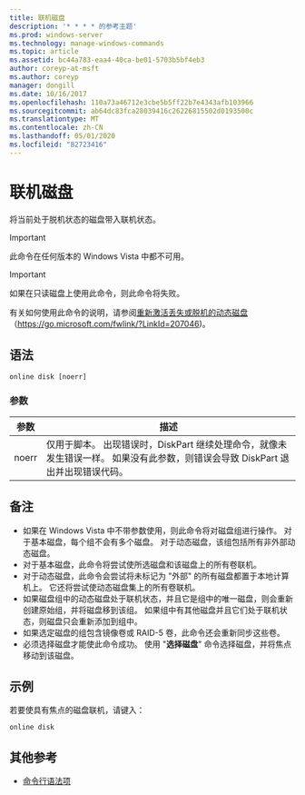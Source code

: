 ```yaml
---
title: 联机磁盘
description: '* * * * 的参考主题'
ms.prod: windows-server
ms.technology: manage-windows-commands
ms.topic: article
ms.assetid: bc44a783-eaa4-40ca-be01-5703b5bf4eb3
author: coreyp-at-msft
ms.author: coreyp
manager: dongill
ms.date: 10/16/2017
ms.openlocfilehash: 110a73a46712e3cbe5b5ff22b7e4343afb103966
ms.sourcegitcommit: ab64dc83fca28039416c26226815502d0193500c
ms.translationtype: MT
ms.contentlocale: zh-CN
ms.lasthandoff: 05/01/2020
ms.locfileid: "82723416"
---
```

# <a name="online-disk"></a>联机磁盘



将当前处于脱机状态的磁盘带入联机状态。

> [!IMPORTANT]
> 此命令在任何版本的 Windows Vista 中都不可用。

> [!IMPORTANT]
> 如果在只读磁盘上使用此命令，则此命令将失败。

有关如何使用此命令的说明，请参阅[重新激活丢失或脱机的动态磁盘](https://go.microsoft.com/fwlink/?LinkId=207046)（https://go.microsoft.com/fwlink/?LinkId=207046)。

## <a name="syntax"></a>语法

```
online disk [noerr]
```

### <a name="parameters"></a>参数

|参数|描述|
|---------|-----------|
|noerr|仅用于脚本。 出现错误时，DiskPart 继续处理命令，就像未发生错误一样。 如果没有此参数，则错误会导致 DiskPart 退出并出现错误代码。|

## <a name="remarks"></a>备注

-   如果在 Windows Vista 中不带参数使用，则此命令将对磁盘组进行操作。 对于基本磁盘，每个组不会有多个磁盘。 对于动态磁盘，该组包括所有非外部动态磁盘。
-   对于基本磁盘，此命令将尝试使所选磁盘和该磁盘上的所有卷联机。
-   对于动态磁盘，此命令会尝试将未标记为 "外部" 的所有磁盘都置于本地计算机上。 它还将尝试使动态磁盘集上的所有卷联机。
-   如果磁盘组中的动态磁盘处于联机状态，并且它是组中的唯一磁盘，则会重新创建原始组，并将磁盘移到该组。 如果组中有其他磁盘并且它们处于联机状态，则磁盘只会重新添加到组中。
-   如果选定磁盘的组包含镜像卷或 RAID-5 卷，此命令还会重新同步这些卷。
-   必须选择磁盘才能使此命令成功。 使用 "**选择磁盘**" 命令选择磁盘，并将焦点移动到该磁盘。

## <a name="examples"></a>示例

若要使具有焦点的磁盘联机，请键入：
```
online disk
```

## <a name="additional-references"></a>其他参考

- [命令行语法项](command-line-syntax-key.md)

